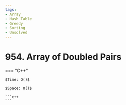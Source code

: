 ```yaml
---
tags:
- Array
- Hash Table
- Greedy
- Sorting
- Unsolved
---
```



# 954. Array of Doubled Pairs

=== "C++"

    $Time: O()$

    $Space: O()$

    ```c++
    ```
